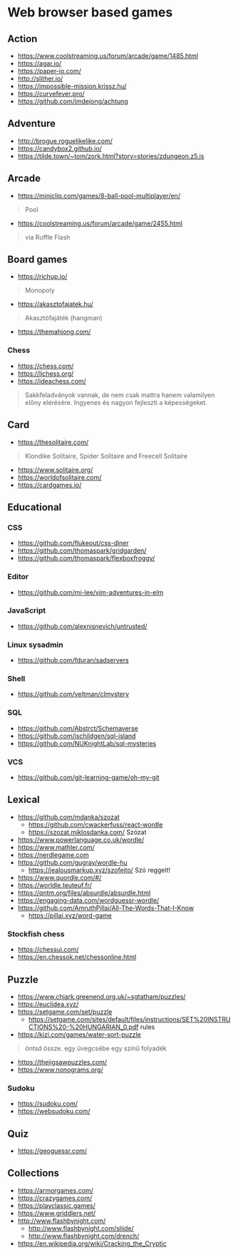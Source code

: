 # Web browser based games

## Action

* https://www.coolstreaming.us/forum/arcade/game/1485.html
* https://agar.io/
* https://paper-io.com/
* http://slither.io/
* https://impossible-mission.krissz.hu/
* https://curvefever.pro/
* https://github.com/jmdejong/achtung

## Adventure

* http://brogue.roguelikelike.com/
* https://candybox2.github.io/
* https://tilde.town/~tom/zork.html?story=stories/zdungeon.z5.js

## Arcade

* https://miniclip.com/games/8-ball-pool-multiplayer/en/

> Pool

* https://coolstreaming.us/forum/arcade/game/2455.html

> via Ruffle Flash

## Board games

* https://richup.io/

> Monopoly

* https://akasztofajatek.hu/

> Akasztófajáték (hangman)

* https://themahjong.com/

### Chess

* https://chess.com/
* https://lichess.org/
* https://ideachess.com/

> Sakkfeladványok vannak, de nem csak mattra hanem valamilyen előny elérésére. Ingyenes és nagyon fejleszti a képességeket.

## Card

* https://thesolitaire.com/

> Klondike Solitaire, Spider Solitaire and Freecell Solitaire

* https://www.solitaire.org/
* https://worldofsolitaire.com/
* https://cardgames.io/

## Educational

### CSS

* https://github.com/flukeout/css-diner
* https://github.com/thomaspark/gridgarden/
* https://github.com/thomaspark/flexboxfroggy/

### Editor

* https://github.com/mi-lee/vim-adventures-in-elm

### JavaScript

* https://github.com/alexnisnevich/untrusted/

### Linux sysadmin

* https://github.com/fduran/sadservers

### Shell

* https://github.com/veltman/clmystery

### SQL

* https://github.com/Abstrct/Schemaverse
* https://github.com/jschildgen/sql-island
* https://github.com/NUKnightLab/sql-mysteries

### VCS

* https://github.com/git-learning-game/oh-my-git

## Lexical

* https://github.com/mdanka/szozat
  * https://github.com/cwackerfuss/react-wordle
  * https://szozat.miklosdanka.com/ Szózat
* https://www.powerlanguage.co.uk/wordle/
* https://www.mathler.com/
* https://nerdlegame.com
* https://github.com/gugray/wordle-hu
  * https://jealousmarkup.xyz/szofejto/ Szó reggelt!
* https://www.quordle.com/#/
* https://worldle.teuteuf.fr/
* https://qntm.org/files/absurdle/absurdle.html
* https://engaging-data.com/wordguessr-wordle/
* https://github.com/AmruthPillai/All-The-Words-That-I-Know
  * https://pillai.xyz/word-game

### Stockfish chess

* https://chessui.com/
* https://en.chessok.net/chessonline.html

## Puzzle

* https://www.chiark.greenend.org.uk/~sgtatham/puzzles/
* https://euclidea.xyz/
* https://setgame.com/set/puzzle
  * https://setgame.com/sites/default/files/instructions/SET%20INSTRUCTIONS%20-%20HUNGARIAN_0.pdf rules
* https://kizi.com/games/water-sort-puzzle

> öntsd össze. egy üvegcsébe egy színű folyadék

* https://thejigsawpuzzles.com/
* https://www.nonograms.org/

### Sudoku

* https://sudoku.com/
* https://websudoku.com/

## Quiz

* https://geoguessr.com/

## Collections

* https://armorgames.com/
* https://crazygames.com/
* https://playclassic.games/
* https://www.griddlers.net/
* http://www.flashbynight.com/
  * http://www.flashbynight.com/sliide/
  * http://www.flashbynight.com/drench/
* https://en.wikipedia.org/wiki/Cracking_the_Cryptic
